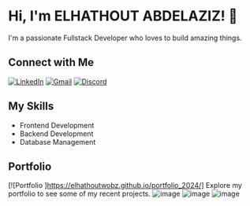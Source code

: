 # Hi, I'm ELHATHOUT ABDELAZIZ! 👋

I'm a passionate Fullstack Developer who loves to build amazing things. 

## Connect with Me

[![LinkedIn](https://img.shields.io/badge/LinkedIn-Connect-blue?style=for-the-badge&logo=linkedin)](https://www.linkedin.com/in/elhathout-abdelaziz-191290208)
[![Gmail](https://img.shields.io/badge/Gmail-Email-red?style=for-the-badge&logo=gmail)](mailto:abdelaazizeelhathoute.2018@gmail.com)
[![Discord](https://img.shields.io/badge/Discord-Chat-green?style=for-the-badge&logo=discord)](https://discordapp.com/elhathoutabdelaziz)

## My Skills

- Frontend Development 
- Backend Development
- Database Management

## Portfolio
[![Portfolio ]https://elhathoutwobz.github.io/portfolio_2024/]
Explore my portfolio to see some of my recent projects.
![image](https://github.com/user-attachments/assets/cf8e4593-16e2-404f-9976-60b7b702b099)
![image](https://github.com/user-attachments/assets/d243e4fe-1a59-47cd-97a6-7f1ff0951b5b)
![image](https://github.com/user-attachments/assets/d9ccafdf-c7b2-4975-823c-f4c8577c58ea)

